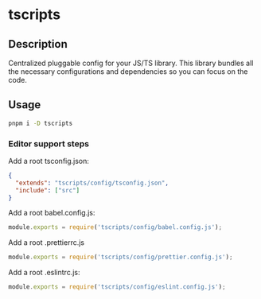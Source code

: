 # tscripts

## Description

Centralized pluggable config for your JS/TS library. This library bundles all the necessary configurations and dependencies so you can focus on the code.

## Usage

```sh
pnpm i -D tscripts
```

### Editor support steps

Add a root tsconfig.json:

```json
{
  "extends": "tscripts/config/tsconfig.json",
  "include": ["src"]
}
```

Add a root babel.config.js:

```js
module.exports = require('tscripts/config/babel.config.js');
```

Add a root .prettierrc.js

```js
module.exports = require('tscripts/config/prettier.config.js');
```

Add a root .eslintrc.js:

```js
module.exports = require('tscripts/config/eslint.config.js');
```

